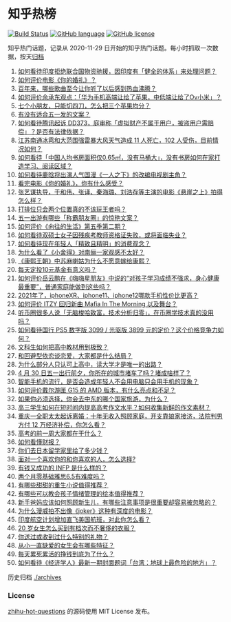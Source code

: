 # 知乎热榜
[![Build Status](https://github.com/ToWeLong/zhihu-hot-questions/workflows/CI/badge.svg)](https://github.com/ToWeLong/zhihu-hot-questions/actions)
[![GitHub language](https://img.shields.io/badge/language-golang-orange.svg)](https://golang.org/)
[![GitHub license](https://img.shields.io/github/license/ToWeLong/zhihu-hot-questions)](https://github.com/ToWeLong/zhihu-hot-questions/blob/main/LICENSE)

知乎热门话题，记录从 2020-11-29 日开始的知乎热门话题。每小时抓取一次数据，按天[归档](./archives)

<!-- BEGIN -->

1. [如何看待印度拒绝联合国物资驰援，因印度有「健全的体系」来处理问题？](https://www.zhihu.com/question/457285008)
1. [如何评价电影《你的婚礼》？](https://www.zhihu.com/question/437513111)
1. [百年来，哪些歌曲至今让你听了以后感到热血沸腾？](https://www.zhihu.com/question/455864364)
1. [如何评价余承东观点：「华为手机高端让给了苹果，中低端让给了Ov小米」？](https://www.zhihu.com/question/457258690)
1. [七个小朋友，只能切四刀，怎么把三个苹果均分？](https://www.zhihu.com/question/297440538)
1. [有没有适合五一发的文案？](https://www.zhihu.com/question/456054234)
1. [如何看待腾讯起诉 DD373，庭审称「虚拟财产不属于用户，被盗用户需赔偿」？是否有法律依据？](https://www.zhihu.com/question/457298163)
1. [江苏南通冰雹和大范围强雷暴大风天气造成 11 人死亡，102 人受伤，目前情况如何？](https://www.zhihu.com/question/457376709)
1. [如何看待「中国人均书房面积仅0.65㎡，没有马桶大」，没有书房如何在家打造学习、阅读区域？](https://www.zhihu.com/question/456014343)
1. [如何看待鹿晗将出演人气国漫《一人之下》的改编电视剧主角？](https://www.zhihu.com/question/457280792)
1. [看完电影《你的婚礼》，你有什么感受？](https://www.zhihu.com/question/374487776)
1. [张艺谋执导，于和伟、张译、秦海璐、刘浩存等主演的电影《悬崖之上》拍得怎么样？](https://www.zhihu.com/question/398744121)
1. [打排位只会两个位置真的不该玩王者吗？](https://www.zhihu.com/question/456889170)
1. [五一出游有哪些「称霸朋友圈」的惊艳文案？](https://www.zhihu.com/question/454902075)
1. [如何评价《向往的生活》第五季第二期？](https://www.zhihu.com/question/457179566)
1. [如何看待双硕士女子因残疾考教师资格证失败，或将面临失业？](https://www.zhihu.com/question/457095862)
1. [如何看待现在年轻人「精致且精明」的消费观念？](https://www.zhihu.com/question/456810930)
1. [为什么看了《小舍得》对南俪一家观感不太好？](https://www.zhihu.com/question/456348765)
1. [《康熙王朝》中苏麻喇姑为什么不愿意嫁给康熙？](https://www.zhihu.com/question/300234602)
1. [每天定投10元基金有意义吗？](https://www.zhihu.com/question/400408500)
1. [如何评价岳云鹏在《嗨嗨星朋友》中说的“对孩子学习成绩不强求，身心健康最重要”，普通家庭能做到这些吗？](https://www.zhihu.com/question/457319770)
1. [2021年了，iphoneXR、iphone11、iphone12哪款手机性价比更高？](https://www.zhihu.com/question/437168015)
1. [如何评价 ITZY 回归新曲 Mafia In The Morning 以及舞台？](https://www.zhihu.com/question/457264438)
1. [听币圈很多人说「无脑梭哈致富，技术分析归零」，在币圈学技术真的没用吗？](https://www.zhihu.com/question/430408791)
1. [如何看待国行 PS5 数字版 3099 / 光驱版 3899 元的定价？这个价格竞争力如何？](https://www.zhihu.com/question/457109755)
1. [文科生如何把高中教材用到极致？](https://www.zhihu.com/question/51253430)
1. [和回避型依恋谈恋爱，大家都是什么结局？](https://www.zhihu.com/question/363459915)
1. [为什么部分人只认可上高中，读大学才是唯一的出路？](https://www.zhihu.com/question/454929611)
1. [4 月 30 日五一出行前夕，你所在的城市堵车了吗？堵成啥样了？](https://www.zhihu.com/question/457306576)
1. [智能手机的流行，是否会造成年轻人不会用电脑只会用手机的现象？](https://www.zhihu.com/question/455892171)
1. [如何评价戴尔游匣 G15 的 AMD 版本，有什么亮点和不足？](https://www.zhihu.com/question/456461721)
1. [如果你必须选择，你会去中东的哪个国家旅游，为什么？](https://www.zhihu.com/question/457047575)
1. [高三学生如何在短时间内提高高考作文水平？如何收集新鲜的作文素材？](https://www.zhihu.com/question/20545734)
1. [重庆一全职太太起诉离婚：十年无收入照顾家庭，开支靠娘家接济，法院判男方付 12 万经济补偿，你怎么看？](https://www.zhihu.com/question/457146913)
1. [高考的前一周大家都在干什么？](https://www.zhihu.com/question/404139685)
1. [如何看懂财报？](https://www.zhihu.com/question/19645090)
1. [你们去日本留学家里给了多少钱？](https://www.zhihu.com/question/349176242)
1. [面对一个喜欢你的和你喜欢的人，怎么选择?](https://www.zhihu.com/question/456425359)
1. [有钱又成功的 INFP 是什么样的？](https://www.zhihu.com/question/402487289)
1. [两个月零基础雅思6.5有难度吗？](https://www.zhihu.com/question/380334090)
1. [有哪些甜甜的重生小说值得推荐？](https://www.zhihu.com/question/368681999)
1. [有哪些可以教会孩子情绪管理的绘本值得推荐？](https://www.zhihu.com/question/367201446)
1. [新手爸妈应该如何照顾新生儿，有哪些注意事项是很重要却容易被忽略的？](https://www.zhihu.com/question/304637661)
1. [为什么漫威拍不出像《joker》这种有深度的电影？](https://www.zhihu.com/question/456837407)
1. [印度航空计划增加直飞美国航班，对此你怎么看？](https://www.zhihu.com/question/457239121)
1. [20 岁女生怎么买到有档次而不奢侈的衣服？](https://www.zhihu.com/question/29174887)
1. [你送过或收到过什么特别的礼物？](https://www.zhihu.com/question/20636030)
1. [从小一直缺爱的女生会有哪些特征？](https://www.zhihu.com/question/279159280)
1. [每天累死累活的挣钱到底为了什么？](https://www.zhihu.com/question/456067816)
1. [如何看待《经济学人》最新一期封面题词「台湾：地球上最危险的地方」？](https://www.zhihu.com/question/457260755)

<!-- END -->

历史归档 [./archives](./archives)


### License
[zhihu-hot-questions](https://github.com/towelong/zhihu-hot-questions) 的源码使用 MIT License 发布。